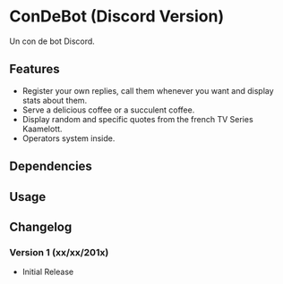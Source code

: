 # ConDeBot (Discord Version)
Un con de bot Discord.

## Features
* Register your own replies, call them whenever you want and display stats about them.
* Serve a delicious coffee or a succulent coffee.
* Display random and specific quotes from the french TV Series Kaamelott.
* Operators system inside.

## Dependencies


## Usage

## Changelog
### Version 1 (xx/xx/201x)
* Initial Release
